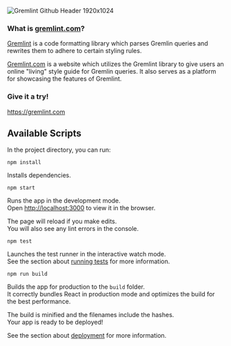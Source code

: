 ![Gremlint Github Header 1920x1024](https://user-images.githubusercontent.com/25663729/88488788-d5a73700-cf8f-11ea-9adb-03d62c77c1b7.png)

### What is [gremlint.com](https://gremlint.com)?

[Gremlint](https://github.com/OyvindSabo/gremlint) is a code formatting library which parses Gremlin queries and rewrites them to adhere to certain styling rules.

[Gremlint.com](https://gremlint.com) is a website which utilizes the Gremlint library to give users an online "living" style guide for Gremlin queries. It also serves as a platform for showcasing the features of Gremlint.

### Give it a try!

https://gremlint.com

## Available Scripts

In the project directory, you can run:

```
npm install
```

Installs dependencies.

```
npm start
```

Runs the app in the development mode.\
Open [http://localhost:3000](http://localhost:3000) to view it in the browser.

The page will reload if you make edits.\
You will also see any lint errors in the console.

```
npm test
```

Launches the test runner in the interactive watch mode.\
See the section about [running tests](https://facebook.github.io/create-react-app/docs/running-tests) for more information.

```
npm run build
```

Builds the app for production to the `build` folder.\
It correctly bundles React in production mode and optimizes the build for the best performance.

The build is minified and the filenames include the hashes.\
Your app is ready to be deployed!

See the section about [deployment](https://facebook.github.io/create-react-app/docs/deployment) for more information.
